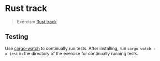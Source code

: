 # Rust track

> Exercism [Rust track](https://exercism.org/tracks/rust)

## Testing

Use [cargo-watch](https://crates.io/crates/cargo-watch) to continually run
tests. After installing, run `cargo watch -x test` in the directory of the
exercise for continually running tests.
